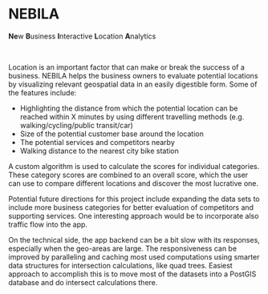 # NEBILA
**Ne**w **B**usiness **I**nteractive **L**ocation **A**nalytics

<br>

Location is an important factor that can make or break the success of a
business. NEBILA helps the business owners to evaluate potential locations by
visualizing relevant geospatial data in an easily digestible form. Some of the
features include:

- Highlighting the distance from which the potential location can be reached
  within X minutes by using different travelling methods (e.g.
  walking/cycling/public transit/car)
- Size of the potential customer base around the location
- The potential services and competitors nearby
- Walking distance to the nearest city bike station

A custom algorithm is used to calculate the scores for individual categories.
These category scores are combined to an overall score, which the user can use
to compare different locations and discover the most lucrative one.

Potential future directions for this project include expanding the data sets to
include more business categories for better evaluation of competitors and
supporting services. One interesting approach would be to incorporate also
traffic flow into the app.

On the technical side, the app backend can be a bit slow with its responses,
especially when the geo-areas are large. The responsiveness can be improved by
paralleling and caching most used computations using smarter data structures for
intersection calculations, like quad trees. Easiest approach to accomplish this
is to move most of the datasets into a PostGIS database and do intersect
calculations there.
